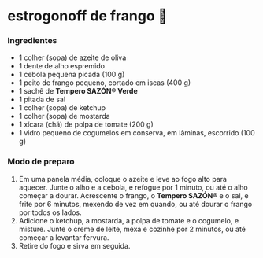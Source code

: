 # estrogonoff de frango :chicken:

### Ingredientes

- 1 colher (sopa) de azeite de oliva
- 1 dente de alho espremido
- 1 cebola pequena picada (100 g)
- 1 peito de frango pequeno, cortado em iscas (400 g)
- 1 sachê de **Tempero SAZÓN® Verde**
- 1 pitada de sal
- 1 colher (sopa) de ketchup
- 1 colher (sopa) de mostarda
- 1 xícara (chá) de polpa de tomate (200 g)
- 1 vidro pequeno de cogumelos em conserva, em lâminas, escorrido (100 g)

### Modo de preparo

1. Em uma panela média, coloque o azeite e leve ao fogo alto para  aquecer. Junte o alho e a cebola, e refogue por 1 minuto, ou até o alho  começar a dourar. Acrescente o frango, o **Tempero SAZÓN®** e o sal, e frite por 6 minutos, mexendo de vez em quando, ou até dourar o frango por todos os lados.
2. Adicione o ketchup, a mostarda, a polpa de tomate e o cogumelo, e  misture. Junte o creme de leite, mexa e cozinhe por 2 minutos, ou até  começar a levantar fervura.
3. Retire do fogo e sirva em seguida.